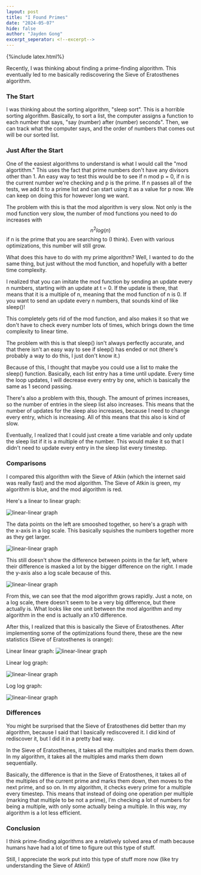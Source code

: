 ```yaml
---
layout: post
title: "I Found Primes"
date: "2024-05-07"
hide: false
author: "Jayden Gong"
excerpt_seperator: <!--excerpt-->
---
```


{%include latex.html%}

Recently, I was thinking about finding a prime-finding algorithm.
This eventually led to me basically rediscovering
the Sieve of Eratosthenes algorithm.

<!--excerpt-->

### The Start

I was thinking about the sorting algorithm, "sleep sort".
This is a horrible sorting algorithm.
Basically, to sort a list,
the computer assigns a function to each number that says,
"say (number) after (number) seconds".
Then, we can track what the computer says,
and the order of numbers that comes out will be our sorted list.

### Just After the Start

One of the easiest algorithms to understand is what I would call the "mod algortithm."
This uses the fact that prime numbers don't have any divisors other than 1.
An easy way to test this would be to see if
n mod p = 0,
if n is the current number we're checking and p is the prime.
If n passes all of the tests,
we add it to a prime list
and can start using it as a value for p now.
We can keep on doing this for however long we want.

The problem with this is that the mod algorithm is very slow.
Not only is the mod function very slow,
the number of mod functions you need to do increases with
$$n^2log(n)$$ if n is the prime that you are searching to (I think).
Even with various optimizations,
this number will still grow.

What does this have to do with my prime algorithm?
Well, I wanted to do the same thing,
but just without the mod function,
and hopefully with a better time complexity.

I realized that you can imitate the mod function
by sending an update every n numbers,
starting with an update at t = 0.
If the update is there,
that means that it is a multiple of n,
meaning that the mod function of n is 0.
If you want to send an update every n numbers,
that sounds kind of like sleep()!

This completely gets rid of the mod function,
and also makes it so that we don't have to check
every number lots of times,
which brings down the time complexity to linear time.

The problem with this is that sleep()
isn't always perfectly accurate,
and that there isn't an easy way
to see if sleep() has ended or not
(there's probably a way to do this, I just don't know it.)

Because of this, I thought that maybe you could use a list
to make the sleep() function.
Basically, each list entry has a time until update.
Every time the loop updates,
I will decrease every entry by one,
which is basically the same as 1 second passing.

There's also a problem with this, though.
The amount of primes increases,
so the number of entries in the sleep list also increases.
This means that the number of updates for the sleep also increases,
because I need to change every entry, which is increasing.
All of this means that this also is kind of slow.

Eventually, I realized that I could
just create a time variable and only update the sleep list
if it is a multiple of the number.
This would make it so that I didn't need to update
every entry in the sleep list
every timestep.

### Comparisons

I compared this algorithm with the Sieve of Atkin
(which the internet said was really fast) and the mod algorithm.
The Sieve of Atkin is green,
my algorithm is blue,
and the mod algorithm is red.

Here's a linear to linear graph:

![linear-linear graph](/assets/images/linear_linear_prime_graph.png)

The data points on the left are smooshed together,
so here's a graph with the x-axis in a log scale.
This basically squishes the numbers together more as they get larger.

![linear-linear graph](/assets/images/log_linear_prime_graph.png)

This still doesn't show the difference between points in the far left,
where their difference is masked a lot by the bigger difference on the right.
I made the y-axis also a log scale because of this.

![linear-linear graph](/assets/images/log_log_prime_graph.png)

From this, we can see that the mod algorithm grows rapidly.
Just a note, on a log scale,
there doesn't seem to be a very big difference,
but there actually is.
What looks like one unit
between the mod algorithm and my algorithm
in the end is actually an x10 difference.

After this, I realized that this is basically
the Sieve of Eratosthenes.
After implementing some of the optimizations found there,
these are the new statistics (Sieve of Eratosthenes is orange):

Linear linear graph:
![linear-linear graph](/assets/images/linear_linear_prime_graph_2.png)

Linear log graph:

![linear-linear graph](/assets/images/log_linear_prime_graph_2.png)

Log log graph:

![linear-linear graph](/assets/images/log_log_prime_graph_2.png)

### Differences

You might be surprised that the Sieve of Eratosthenes
did better than my algorithm,
because I said that I basically rediscovered it.
I did kind of rediscover it,
but I did it in a pretty bad way.

In the Sieve of Eratosthenes,
it takes all the multiples and marks them down.
In my algorithm,
it takes all the multiples amd marks them down sequentially.

Basically, the difference is that
in the Sieve of Eratosthenes,
it takes all of the multiples
of the current prime and marks them down,
then moves to the next prime, and so on.
In my algorithm, it checks every prime
for a multiple every timestep.
This means that instead of doing one operation per multiple
(marking that multiple to be not a prime),
I'm checking a lot of numbers for being a multiple,
with only some actually being a multiple.
In this way, my algorithm is a lot less efficient.

### Conclusion

I think prime-finding algorithms are a relatively solved area of math
because humans have had a lot of time to figure out this type of stuff.

Still, I appreciate the work put into this type of stuff more now
(like try understanding the Sieve of Atkin!)